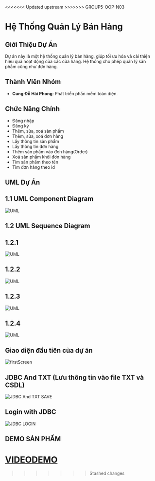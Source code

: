 <<<<<<< Updated upstream >>>>>>>
GROUP5-OOP-N03 
# Hệ Thống Quản Lý Bán Hàng

## Giới Thiệu Dự Án
Dự án này là một hệ thống quản lý bán hàng, giúp tối ưu hóa và cải thiện hiệu quả hoạt động của các cửa hàng. Hệ thống cho phép quản lý sản phẩm cũng như đơn hàng.
## Thành Viên Nhóm

- **Cung Đỗ Hải Phong**: Phát triển phần mềm toàn diện.


## Chức Năng Chính
- Đăng nhập
- Đăng ký
- Thêm, sửa, xoá sản phẩm
- Thêm, sửa, xoá đơn hàng
- Lấy thông tin sản phẩm
- Lấy thông tin đơn hàng
- Thêm sản phẩm vào đơn hàng(Order)
- Xoá sản phẩm khỏi đơn hàng
- Tìm sản phẩm theo tên
- Tìm đơn hàng theo id

## UML Dự Án

## 1.1 UML Component Diagram

![UML](https://github.com/user-attachments/assets/88891abd-e786-480c-bfe4-42454275eab4)




## 1.2 UML Sequence Diagram

## 1.2.1 

![UML](https://github.com/user-attachments/assets/b05cdac7-2579-41d3-bb83-ba3e8bc8c5a6)


## 1.2.2

![UML](https://github.com/user-attachments/assets/5b2d0b21-7023-4088-957f-94799531fa96)



## 1.2.3

![UML](https://github.com/user-attachments/assets/c6fd587b-fd04-46bc-a4fc-96c4c4ab31b0)




## 1.2.4

![UML]()


## Giao diện đầu tiên của dự án
![firstScreen](https://github.com/user-attachments/assets/2e9b144b-e0a2-4f74-b13e-455611c49aa5)



## JDBC And TXT (Lưu thông tin vào file TXT và CSDL)
![JDBC And TXT SAVE](https://github.com/user-attachments/assets/ee439e9f-e311-4773-8405-8edcb6ce97c3)


## Login with JDBC
![JDBC LOGIN](https://github.com/user-attachments/assets/8f33856d-bdde-4c6f-8668-17c3450e08ff)


## DEMO SẢN PHẨM
[VIDEODEMO](https://www.youtube.com/watch?v=PUpN5PhIqT8)
=======

>>>>>>> Stashed changes
